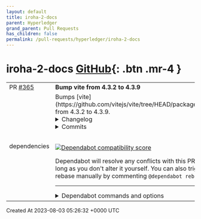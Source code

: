 ```yaml
---
layout: default
title: iroha-2-docs
parent: Hyperledger
grand_parent: Pull Requests
has_children: false
permalink: /pull-requests/hyperledger/iroha-2-docs
---
```


# iroha-2-docs <span class="fs-3 right-align">[GitHub](https://github.com/hyperledger/iroha-2-docs){: .btn .mr-4 }</span>


<div>
    <table>
        <tr>
            <td>
                PR <a href="https://github.com/hyperledger/iroha-2-docs/pull/365" class=".btn">#365</a>
            </td>
            <td>
                <b>
                    Bump vite from 4.3.2 to 4.3.9
                </b>
            </td>
        </tr>
        <tr>
            <td>
                <span class="chip">dependencies</span>
            </td>
            <td>
                Bumps [vite](https://github.com/vitejs/vite/tree/HEAD/packages/vite) from 4.3.2 to 4.3.9.
<details>
<summary>Changelog</summary>
<p><em>Sourced from <a href="https://github.com/vitejs/vite/blob/main/packages/vite/CHANGELOG.md">vite's changelog</a>.</em></p>
<blockquote>
<h2><!-- raw HTML omitted -->4.3.9 (2023-05-26)<!-- raw HTML omitted --></h2>
<ul>
<li>fix: fs.deny with leading double slash (<a href="https://github.com/vitejs/vite/tree/HEAD/packages/vite/issues/13348">#13348</a>) (<a href="https://github.com/vitejs/vite/commit/813ddd6">813ddd6</a>), closes <a href="https://redirect.github.com/vitejs/vite/issues/13348">#13348</a></li>
<li>fix: optimizeDeps during build and external ids (<a href="https://github.com/vitejs/vite/tree/HEAD/packages/vite/issues/13274">#13274</a>) (<a href="https://github.com/vitejs/vite/commit/e3db771">e3db771</a>), closes <a href="https://redirect.github.com/vitejs/vite/issues/13274">#13274</a></li>
<li>fix(css): return deps if have no postcss plugins (<a href="https://github.com/vitejs/vite/tree/HEAD/packages/vite/issues/13344">#13344</a>) (<a href="https://github.com/vitejs/vite/commit/28923fb">28923fb</a>), closes <a href="https://redirect.github.com/vitejs/vite/issues/13344">#13344</a></li>
<li>fix(legacy): style insert order (<a href="https://github.com/vitejs/vite/tree/HEAD/packages/vite/issues/13266">#13266</a>) (<a href="https://github.com/vitejs/vite/commit/e444375">e444375</a>), closes <a href="https://redirect.github.com/vitejs/vite/issues/13266">#13266</a></li>
<li>chore: revert prev release commit (<a href="https://github.com/vitejs/vite/commit/2a30a07">2a30a07</a>)</li>
<li>release: v4.3.9 (<a href="https://github.com/vitejs/vite/commit/5c9abf7">5c9abf7</a>)</li>
<li>docs: optimizeDeps.needsInterop (<a href="https://github.com/vitejs/vite/tree/HEAD/packages/vite/issues/13323">#13323</a>) (<a href="https://github.com/vitejs/vite/commit/b34e79c">b34e79c</a>), closes <a href="https://redirect.github.com/vitejs/vite/issues/13323">#13323</a></li>
<li>test: respect commonjs options in playgrounds (<a href="https://github.com/vitejs/vite/tree/HEAD/packages/vite/issues/13273">#13273</a>) (<a href="https://github.com/vitejs/vite/commit/19e8c68">19e8c68</a>), closes <a href="https://redirect.github.com/vitejs/vite/issues/13273">#13273</a></li>
<li>refactor: simplify SSR options' if statement (<a href="https://github.com/vitejs/vite/tree/HEAD/packages/vite/issues/13254">#13254</a>) (<a href="https://github.com/vitejs/vite/commit/8013a66">8013a66</a>), closes <a href="https://redirect.github.com/vitejs/vite/issues/13254">#13254</a></li>
<li>perf(ssr): calculate stacktrace offset lazily (<a href="https://github.com/vitejs/vite/tree/HEAD/packages/vite/issues/13256">#13256</a>) (<a href="https://github.com/vitejs/vite/commit/906c4c1">906c4c1</a>), closes <a href="https://redirect.github.com/vitejs/vite/issues/13256">#13256</a></li>
</ul>
<h2><!-- raw HTML omitted -->4.3.8 (2023-05-18)<!-- raw HTML omitted --></h2>
<ul>
<li>fix: avoid outdated module to crash in importAnalysis after restart (<a href="https://github.com/vitejs/vite/tree/HEAD/packages/vite/issues/13231">#13231</a>) (<a href="https://github.com/vitejs/vite/commit/3609e79">3609e79</a>), closes <a href="https://redirect.github.com/vitejs/vite/issues/13231">#13231</a></li>
<li>fix(ssr): skip updateCjsSsrExternals if legacy flag disabled (<a href="https://github.com/vitejs/vite/tree/HEAD/packages/vite/issues/13230">#13230</a>) (<a href="https://github.com/vitejs/vite/commit/13fc345">13fc345</a>), closes <a href="https://redirect.github.com/vitejs/vite/issues/13230">#13230</a></li>
</ul>
<h2><!-- raw HTML omitted -->4.3.7 (2023-05-16)<!-- raw HTML omitted --></h2>
<ul>
<li>fix: revert only watch .env files in envDir (<a href="https://github.com/vitejs/vite/tree/HEAD/packages/vite/issues/12587">#12587</a>) (<a href="https://github.com/vitejs/vite/tree/HEAD/packages/vite/issues/13217">#13217</a>) (<a href="https://github.com/vitejs/vite/commit/0fd4616">0fd4616</a>), closes <a href="https://redirect.github.com/vitejs/vite/issues/12587">#12587</a> <a href="https://redirect.github.com/vitejs/vite/issues/13217">#13217</a></li>
<li>fix(assetImportMetaUrl): allow ternary operator in template literal urls (<a href="https://github.com/vitejs/vite/tree/HEAD/packages/vite/issues/13121">#13121</a>) (<a href="https://github.com/vitejs/vite/commit/d5d9a31">d5d9a31</a>), closes <a href="https://redirect.github.com/vitejs/vite/issues/13121">#13121</a></li>
</ul>
<h2><!-- raw HTML omitted -->4.3.6 (2023-05-15)<!-- raw HTML omitted --></h2>
<ul>
<li>fix: avoid dev-server crash when ws proxy error (<a href="https://github.com/vitejs/vite/tree/HEAD/packages/vite/issues/12829">#12829</a>) (<a href="https://github.com/vitejs/vite/commit/87e1f58">87e1f58</a>), closes <a href="https://redirect.github.com/vitejs/vite/issues/12829">#12829</a></li>
<li>fix: call <code>tryFsResolve</code> for relative <code>new URL(foo, import.meta.url)</code> (<a href="https://github.com/vitejs/vite/tree/HEAD/packages/vite/issues/13142">#13142</a>) (<a href="https://github.com/vitejs/vite/commit/eeb0617">eeb0617</a>), closes <a href="https://redirect.github.com/vitejs/vite/issues/13142">#13142</a></li>
<li>fix: don't inject CSS sourcemap for direct requests (<a href="https://github.com/vitejs/vite/tree/HEAD/packages/vite/issues/13115">#13115</a>) (<a href="https://github.com/vitejs/vite/commit/7d80a47">7d80a47</a>), closes <a href="https://redirect.github.com/vitejs/vite/issues/13115">#13115</a></li>
<li>fix: handle more yarn pnp load errors (<a href="https://github.com/vitejs/vite/tree/HEAD/packages/vite/issues/13160">#13160</a>) (<a href="https://github.com/vitejs/vite/commit/adf61d9">adf61d9</a>), closes <a href="https://redirect.github.com/vitejs/vite/issues/13160">#13160</a></li>
<li>fix(build): declare moduleSideEffects for vite:modulepreload-polyfill (<a href="https://github.com/vitejs/vite/tree/HEAD/packages/vite/issues/13099">#13099</a>) (<a href="https://github.com/vitejs/vite/commit/d63129b">d63129b</a>), closes <a href="https://redirect.github.com/vitejs/vite/issues/13099">#13099</a></li>
<li>fix(css): respect <code>esbuild.charset</code> when minify (<a href="https://github.com/vitejs/vite/tree/HEAD/packages/vite/issues/13190">#13190</a>) (<a href="https://github.com/vitejs/vite/commit/4fd35ed">4fd35ed</a>), closes <a href="https://redirect.github.com/vitejs/vite/issues/13190">#13190</a></li>
<li>fix(server): intercept ping requests (<a href="https://github.com/vitejs/vite/tree/HEAD/packages/vite/issues/13117">#13117</a>) (<a href="https://github.com/vitejs/vite/commit/d06cc42">d06cc42</a>), closes <a href="https://redirect.github.com/vitejs/vite/issues/13117">#13117</a></li>
<li>fix(ssr): stacktrace uses abs path with or without sourcemap (<a href="https://github.com/vitejs/vite/tree/HEAD/packages/vite/issues/12902">#12902</a>) (<a href="https://github.com/vitejs/vite/commit/88c855e">88c855e</a>), closes <a href="https://redirect.github.com/vitejs/vite/issues/12902">#12902</a></li>
<li>perf: skip windows absolute paths for node resolve (<a href="https://github.com/vitejs/vite/tree/HEAD/packages/vite/issues/13162">#13162</a>) (<a href="https://github.com/vitejs/vite/commit/e640939">e640939</a>), closes <a href="https://redirect.github.com/vitejs/vite/issues/13162">#13162</a></li>
<li>chore: remove useless dep (<a href="https://github.com/vitejs/vite/tree/HEAD/packages/vite/issues/13165">#13165</a>) (<a href="https://github.com/vitejs/vite/commit/9a7ec98">9a7ec98</a>), closes <a href="https://redirect.github.com/vitejs/vite/issues/13165">#13165</a></li>
<li>chore(reporter): reuse clearLine (<a href="https://github.com/vitejs/vite/tree/HEAD/packages/vite/issues/13156">#13156</a>) (<a href="https://github.com/vitejs/vite/commit/535795a">535795a</a>), closes <a href="https://redirect.github.com/vitejs/vite/issues/13156">#13156</a></li>
</ul>
<h2><!-- raw HTML omitted -->4.3.5 (2023-05-05)<!-- raw HTML omitted --></h2>
<ul>
<li>fix: location is not defined error in cleanScssBugUrl (<a href="https://github.com/vitejs/vite/tree/HEAD/packages/vite/issues/13100">#13100</a>) (<a href="https://github.com/vitejs/vite/commit/91d7b67">91d7b67</a>), closes <a href="https://redirect.github.com/vitejs/vite/issues/13100">#13100</a></li>
<li>fix: unwrapId and pass ssr flag when adding to moduleGraph in this.load (<a href="https://github.com/vitejs/vite/tree/HEAD/packages/vite/issues/13083">#13083</a>) (<a href="https://github.com/vitejs/vite/commit/9041e19">9041e19</a>), closes <a href="https://redirect.github.com/vitejs/vite/issues/13083">#13083</a></li>
<li>fix(assetImportMetaUrl): reserve dynamic template literal query params (<a href="https://github.com/vitejs/vite/tree/HEAD/packages/vite/issues/13034">#13034</a>) (<a href="https://github.com/vitejs/vite/commit/7089528">7089528</a>), closes <a href="https://redirect.github.com/vitejs/vite/issues/13034">#13034</a></li>
</ul>
<!-- raw HTML omitted -->
</blockquote>
<p>... (truncated)</p>
</details>
<details>
<summary>Commits</summary>
<ul>
<li>See full diff in <a href="https://github.com/vitejs/vite/commits/v4.3.9/packages/vite">compare view</a></li>
</ul>
</details>
<br />


[![Dependabot compatibility score](https://dependabot-badges.githubapp.com/badges/compatibility_score?dependency-name=vite&package-manager=npm_and_yarn&previous-version=4.3.2&new-version=4.3.9)](https://docs.github.com/en/github/managing-security-vulnerabilities/about-dependabot-security-updates#about-compatibility-scores)

Dependabot will resolve any conflicts with this PR as long as you don't alter it yourself. You can also trigger a rebase manually by commenting `@dependabot rebase`.

[//]: # (dependabot-automerge-start)
[//]: # (dependabot-automerge-end)

---

<details>
<summary>Dependabot commands and options</summary>
<br />

You can trigger Dependabot actions by commenting on this PR:
- `@dependabot rebase` will rebase this PR
- `@dependabot recreate` will recreate this PR, overwriting any edits that have been made to it
- `@dependabot merge` will merge this PR after your CI passes on it
- `@dependabot squash and merge` will squash and merge this PR after your CI passes on it
- `@dependabot cancel merge` will cancel a previously requested merge and block automerging
- `@dependabot reopen` will reopen this PR if it is closed
- `@dependabot close` will close this PR and stop Dependabot recreating it. You can achieve the same result by closing it manually
- `@dependabot ignore this major version` will close this PR and stop Dependabot creating any more for this major version (unless you reopen the PR or upgrade to it yourself)
- `@dependabot ignore this minor version` will close this PR and stop Dependabot creating any more for this minor version (unless you reopen the PR or upgrade to it yourself)
- `@dependabot ignore this dependency` will close this PR and stop Dependabot creating any more for this dependency (unless you reopen the PR or upgrade to it yourself)
You can disable automated security fix PRs for this repo from the [Security Alerts page](https://github.com/hyperledger/iroha-2-docs/network/alerts).

</details>
            </td>
        </tr>
    </table>
    <div class="right-align">
        Created At 2023-08-03 05:26:32 +0000 UTC
    </div>
</div>

